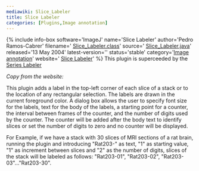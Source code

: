 ```yaml
---
mediawiki: Slice_Labeler
title: Slice Labeler
categories: [Plugins,Image annotation]
---
```


{% include info-box software='ImageJ' name='Slice Labeler' author='Pedro Ramos-Cabrer' filename=' [Slice\_Labeler.class](/ij/plugins/download/Slice_Labeler.class)' source=' [Slice\_Labeler.java](/ij/plugins/download/Slice_Labeler.java)' released='13 May 2004' latest-version='' status='stable' category='[Image annotation](/plugin-index#image-annotation)' website=' [Slice Labeler](/ij/plugins/slice-labeler.html)' %} This plugin is superceeded by the [Series Labeler](/plugins/series-labeler)

*Copy from the website:*

This plugin adds a label in the top-left corner of each slice of a stack or to the location of any rectangular selection. The labels are drawn in the current foreground color. A dialog box allows the user to specify font size for the labels, text for the body of the labels, a starting point for a counter, the interval between frames of the counter, and the number of digits used by the counter. The counter will be added after the body text to identify slices or set the number of digits to zero and no counter will be displayed.

For Example, if we have a stack with 30 slices of MRI sections of a rat brain, running the plugin and introducing "Rat203-" as text, "1" as starting value, "1" as increment between slices and "2" as the number of digits, slices of the stack will be labeled as follows: "Rat203-01", "Rat203-02", "Rat203-03"..."Rat203-30".

 
